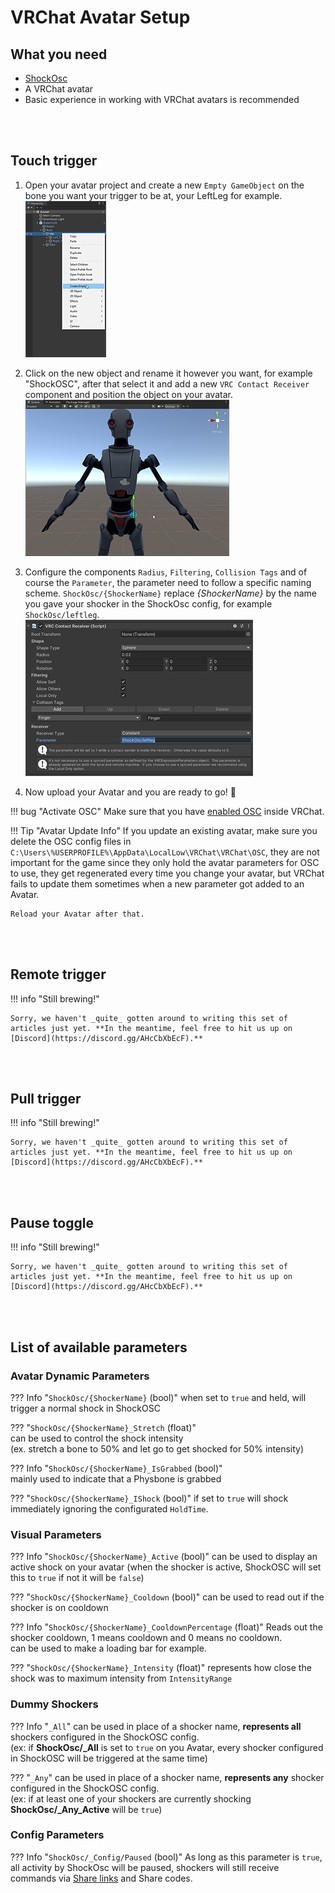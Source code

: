 # VRChat Avatar Setup 
  
## What you need
- [ShockOsc](shockosc-basic.md)
- A VRChat avatar
- Basic experience in working with VRChat avatars is recommended

<br></br>

## Touch trigger
1. Open your avatar project and create a new ``Empty GameObject`` on the bone you want your trigger to be at, your LeftLeg for example.  
![Image "Image"](../static/guides/shockosc/create_trigger.png)  

2. Click on the new object and rename it however you want, for example "ShockOSC", after that select it and add a new ``VRC Contact Receiver`` component and position the object on your avatar.  
![Image "Image"](../static/guides/shockosc/example_position.png)  

3. Configure the components ``Radius``, ``Filtering``, ``Collision Tags`` and of course the ``Parameter``, the parameter need to follow a specific naming scheme. ``ShockOsc/{ShockerName}`` replace *{ShockerName}* by the name you gave your shocker in the ShockOsc config, for example ``ShockOsc/leftleg``.  
![Image "Image"](../static/guides/shockosc/example_settings3.png)  
4. Now upload your Avatar and you are ready to go! 🎉  

!!! bug "Activate OSC"
    Make sure that you have [enabled OSC](https://docs.vrchat.com/docs/osc-overview#how-do-i-use-it) inside VRChat.  

!!! Tip "Avatar Update Info"
    If you update an existing avatar, make sure you delete the OSC config files in ``C:\Users\%USERPROFILE%\AppData\LocalLow\VRChat\VRChat\OSC``, they are not important for the game since they only hold the avatar parameters for OSC to use, they get regenerated every time you change your avatar, but VRChat fails to update them sometimes when a new parameter got added to an Avatar. 

    Reload your Avatar after that.

<br></br>

## Remote trigger
!!! info "Still brewing!"

    Sorry, we haven't _quite_ gotten around to writing this set of articles just yet. **In the meantime, feel free to hit us up on [Discord](https://discord.gg/AHcCbXbEcF).**

<br></br>

## Pull trigger
!!! info "Still brewing!"

    Sorry, we haven't _quite_ gotten around to writing this set of articles just yet. **In the meantime, feel free to hit us up on [Discord](https://discord.gg/AHcCbXbEcF).**

<br></br>

## Pause toggle
!!! info "Still brewing!"

    Sorry, we haven't _quite_ gotten around to writing this set of articles just yet. **In the meantime, feel free to hit us up on [Discord](https://discord.gg/AHcCbXbEcF).** 

<br></br>

## List of available parameters

### Avatar Dynamic Parameters  

??? Info "``ShockOsc/{ShockerName}`` (bool)"
    when set to ``true`` and held, will trigger a normal shock in ShockOSC
    

??? "``ShockOsc/{ShockerName}_Stretch`` (float)"  
    can be used to control the shock intensity  
    (ex. stretch a bone to 50% and let go to get shocked for 50% intensity)  

??? Info "``ShockOsc/{ShockerName}_IsGrabbed`` (bool)"   
    mainly used  to indicate that a Physbone is grabbed

??? "``ShockOsc/{ShockerName}_IShock``  (bool)" 
    if set to ``true`` will shock immediately ignoring the configurated ``HoldTime``.  

### Visual Parameters
??? Info "``ShockOsc/{ShockerName}_Active`` (bool)"
    can be used to display an active shock on your avatar (when the shocker is active, ShockOSC will set this to ``true`` if not it will be ``false``)

??? "``ShockOsc/{ShockerName}_Cooldown`` (bool)"
    can be used to read out if the shocker is on cooldown  

??? Info "``ShockOsc/{ShockerName}_CooldownPercentage`` (float)"
    Reads out the shocker cooldown, 1 means cooldown and 0 means no cooldown.  
    can be used to make a loading bar for example.  
    
??? "``ShockOsc/{ShockerName}_Intensity``  (float)"
    represents how close the shock was to maximum intensity from ``IntensityRange``

### Dummy Shockers  
??? Info "``_All``"
    can be used in place of a shocker name, **represents all** shockers configured in the ShockOSC config.  
    (ex: if **ShockOsc/_All** is set to ``true`` on you Avatar, every shocker configured in ShockOSC will be triggered at the same time)

??? "``_Any``"
    can be used in place of a shocker name, **represents any** shocker configured in the ShockOSC config.  
    (ex: if at least one of your shockers are currently shocking **ShockOsc/_Any_Active** will be ``true``)  

### Config Parameters  
??? Info "``ShockOsc/_Config/Paused`` (bool)"
    As long as this parameter is ``true``, all activity by ShockOsc will be paused, shockers will still receive commands via [Share links](shocklink-sharelinks.md) and Share codes.  
